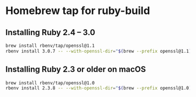 # Homebrew tap for ruby-build

## Installing Ruby 2.4 – 3.0

```sh
brew install rbenv/tap/openssl@1.1
rbenv install 3.0.7 -- --with-openssl-dir="$(brew --prefix openssl@1.1)"
```

## Installing Ruby 2.3 or older on macOS

```sh
brew install rbenv/tap/openssl@1.0
rbenv install 2.3.8 -- --with-openssl-dir="$(brew --prefix openssl@1.0)"
```
